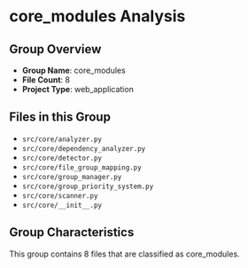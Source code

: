 # core_modules Analysis

## Group Overview
- **Group Name**: core_modules
- **File Count**: 8
- **Project Type**: web_application

## Files in this Group
- `src/core/analyzer.py`
- `src/core/dependency_analyzer.py`
- `src/core/detector.py`
- `src/core/file_group_mapping.py`
- `src/core/group_manager.py`
- `src/core/group_priority_system.py`
- `src/core/scanner.py`
- `src/core/__init__.py`

## Group Characteristics
This group contains 8 files that are classified as core_modules.
